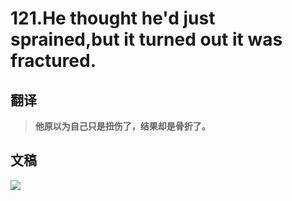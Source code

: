 # 121.He thought he'd just sprained,but it turned out it was fractured.

## 翻译

> **他原以为自己只是扭伤了，结果却是骨折了。**

## 文稿

![](https://cdn.jsdelivr.net/gh/imtianx/speaking180/img/121.jpg)

